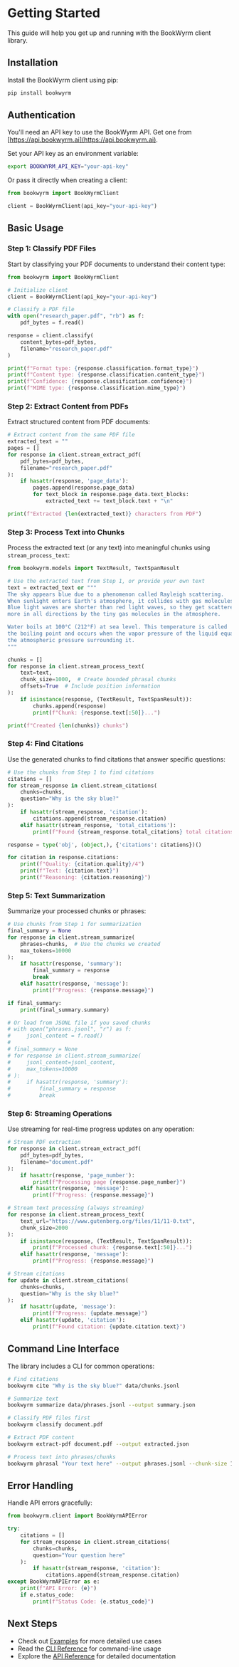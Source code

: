 # Getting Started

This guide will help you get up and running with the BookWyrm client library.

## Installation

Install the BookWyrm client using pip:

```bash
pip install bookwyrm
```

## Authentication

You'll need an API key to use the BookWyrm API. Get one from [https://api.bookwyrm.ai](https://api.bookwyrm.ai).

Set your API key as an environment variable:

```bash
export BOOKWYRM_API_KEY="your-api-key"
```

Or pass it directly when creating a client:

```python
from bookwyrm import BookWyrmClient

client = BookWyrmClient(api_key="your-api-key")
```

## Basic Usage

### Step 1: Classify PDF Files

Start by classifying your PDF documents to understand their content type:

```python
from bookwyrm import BookWyrmClient

# Initialize client
client = BookWyrmClient(api_key="your-api-key")

# Classify a PDF file
with open("research_paper.pdf", "rb") as f:
    pdf_bytes = f.read()

response = client.classify(
    content_bytes=pdf_bytes,
    filename="research_paper.pdf"
)

print(f"Format type: {response.classification.format_type}")
print(f"Content type: {response.classification.content_type}")
print(f"Confidence: {response.classification.confidence}")
print(f"MIME type: {response.classification.mime_type}")
```

### Step 2: Extract Content from PDFs

Extract structured content from PDF documents:

```python
# Extract content from the same PDF file
extracted_text = ""
pages = []
for response in client.stream_extract_pdf(
    pdf_bytes=pdf_bytes,
    filename="research_paper.pdf"
):
    if hasattr(response, 'page_data'):
        pages.append(response.page_data)
        for text_block in response.page_data.text_blocks:
            extracted_text += text_block.text + "\n"

print(f"Extracted {len(extracted_text)} characters from PDF")
```

### Step 3: Process Text into Chunks

Process the extracted text (or any text) into meaningful chunks using `stream_process_text`:

```python
from bookwyrm.models import TextResult, TextSpanResult

# Use the extracted text from Step 1, or provide your own text
text = extracted_text or """
The sky appears blue due to a phenomenon called Rayleigh scattering. 
When sunlight enters Earth's atmosphere, it collides with gas molecules. 
Blue light waves are shorter than red light waves, so they get scattered 
more in all directions by the tiny gas molecules in the atmosphere.

Water boils at 100°C (212°F) at sea level. This temperature is called 
the boiling point and occurs when the vapor pressure of the liquid equals 
the atmospheric pressure surrounding it.
"""

chunks = []
for response in client.stream_process_text(
    text=text,
    chunk_size=1000,  # Create bounded phrasal chunks
    offsets=True  # Include position information
):
    if isinstance(response, (TextResult, TextSpanResult)):
        chunks.append(response)
        print(f"Chunk: {response.text[:50]}...")

print(f"Created {len(chunks)} chunks")
```

### Step 4: Find Citations

Use the generated chunks to find citations that answer specific questions:

```python
# Use the chunks from Step 1 to find citations
citations = []
for stream_response in client.stream_citations(
    chunks=chunks,
    question="Why is the sky blue?"
):
    if hasattr(stream_response, 'citation'):
        citations.append(stream_response.citation)
    elif hasattr(stream_response, 'total_citations'):
        print(f"Found {stream_response.total_citations} total citations")

response = type('obj', (object,), {'citations': citations})()

for citation in response.citations:
    print(f"Quality: {citation.quality}/4")
    print(f"Text: {citation.text}")
    print(f"Reasoning: {citation.reasoning}")
```

### Step 5: Text Summarization

Summarize your processed chunks or phrases:

```python
# Use chunks from Step 1 for summarization
final_summary = None
for response in client.stream_summarize(
    phrases=chunks,  # Use the chunks we created
    max_tokens=10000
):
    if hasattr(response, 'summary'):
        final_summary = response
        break
    elif hasattr(response, 'message'):
        print(f"Progress: {response.message}")

if final_summary:
    print(final_summary.summary)

# Or load from JSONL file if you saved chunks
# with open("phrases.jsonl", "r") as f:
#     jsonl_content = f.read()
# 
# final_summary = None
# for response in client.stream_summarize(
#     jsonl_content=jsonl_content,
#     max_tokens=10000
# ):
#     if hasattr(response, 'summary'):
#         final_summary = response
#         break
```

### Step 6: Streaming Operations

Use streaming for real-time progress updates on any operation:

```python
# Stream PDF extraction
for response in client.stream_extract_pdf(
    pdf_bytes=pdf_bytes,
    filename="document.pdf"
):
    if hasattr(response, 'page_number'):
        print(f"Processing page {response.page_number}")
    elif hasattr(response, 'message'):
        print(f"Progress: {response.message}")

# Stream text processing (always streaming)
for response in client.stream_process_text(
    text_url="https://www.gutenberg.org/files/11/11-0.txt",
    chunk_size=2000
):
    if isinstance(response, (TextResult, TextSpanResult)):
        print(f"Processed chunk: {response.text[:50]}...")
    elif hasattr(response, 'message'):
        print(f"Progress: {response.message}")

# Stream citations
for update in client.stream_citations(
    chunks=chunks,
    question="Why is the sky blue?"
):
    if hasattr(update, 'message'):
        print(f"Progress: {update.message}")
    elif hasattr(update, 'citation'):
        print(f"Found citation: {update.citation.text}")
```

## Command Line Interface

The library includes a CLI for common operations:

```bash
# Find citations
bookwyrm cite "Why is the sky blue?" data/chunks.jsonl

# Summarize text
bookwyrm summarize data/phrases.jsonl --output summary.json

# Classify PDF files first
bookwyrm classify document.pdf

# Extract PDF content
bookwyrm extract-pdf document.pdf --output extracted.json

# Process text into phrases/chunks
bookwyrm phrasal "Your text here" --output phrases.jsonl --chunk-size 1000
```

## Error Handling

Handle API errors gracefully:

```python
from bookwyrm.client import BookWyrmAPIError

try:
    citations = []
    for stream_response in client.stream_citations(
        chunks=chunks,
        question="Your question here"
    ):
        if hasattr(stream_response, 'citation'):
            citations.append(stream_response.citation)
except BookWyrmAPIError as e:
    print(f"API Error: {e}")
    if e.status_code:
        print(f"Status Code: {e.status_code}")
```

## Next Steps

- Check out [Examples](examples.md) for more detailed use cases
- Read the [CLI Reference](cli.md) for command-line usage
- Explore the [API Reference](api/index.md) for detailed documentation
